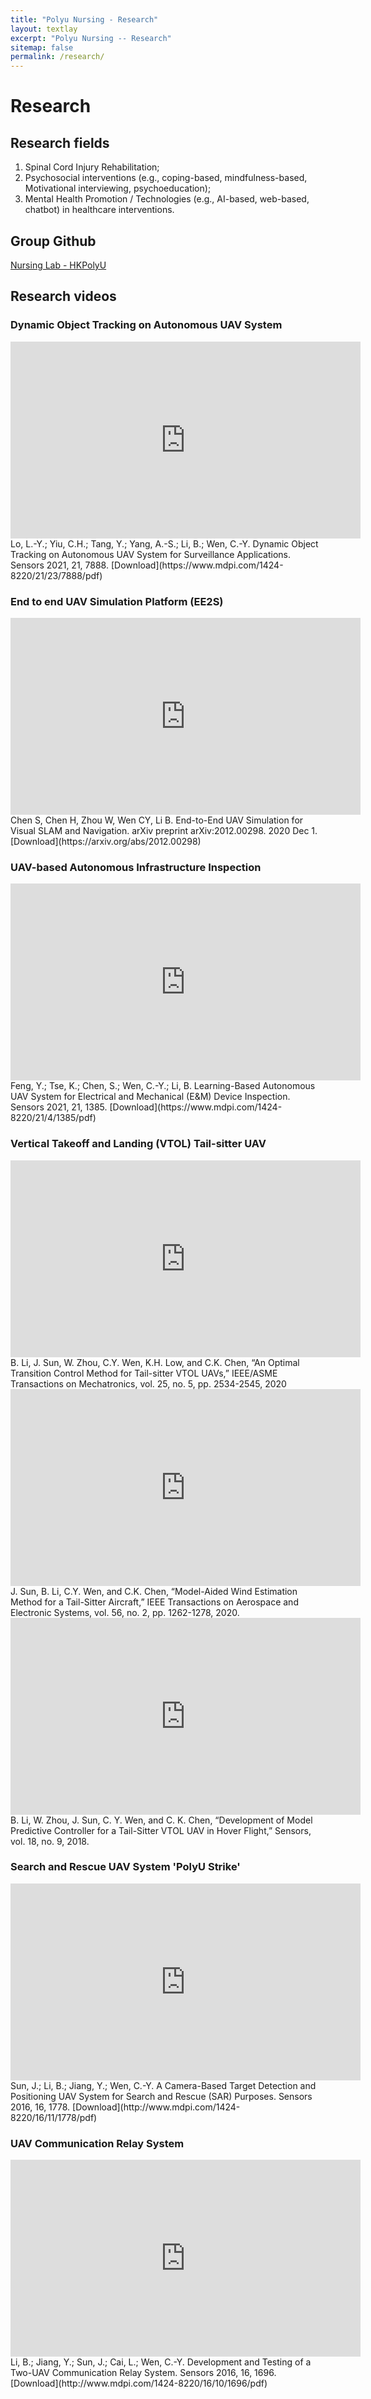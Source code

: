 ```yaml
---
title: "Polyu Nursing - Research"
layout: textlay
excerpt: "Polyu Nursing -- Research"
sitemap: false
permalink: /research/
---
```


# Research

## Research fields
1. Spinal Cord Injury Rehabilitation;
2. Psychosocial interventions (e.g., coping-based, mindfulness-based, Motivational interviewing, psychoeducation);
3. Mental Health Promotion / Technologies (e.g., AI-based, web-based, chatbot) in healthcare interventions.

## Group Github
[Nursing Lab - HKPolyU]()

## Research videos

### Dynamic Object Tracking on Autonomous UAV System
<iframe width="560" height="315" src="https://www.youtube.com/embed/tY16YnZQoB4" frameborder="0" allow="accelerometer; autoplay; clipboard-write; encrypted-media; gyroscope; picture-in-picture" allowfullscreen></iframe>
Lo, L.-Y.; Yiu, C.H.; Tang, Y.; Yang, A.-S.; Li, B.; Wen, C.-Y. Dynamic Object Tracking on Autonomous UAV System for Surveillance Applications. Sensors 2021, 21, 7888. <i class="fa fa-download"></i> [Download](https://www.mdpi.com/1424-8220/21/23/7888/pdf)

### End to end UAV Simulation Platform (EE2S)
<iframe width="560" height="315" src="https://www.youtube.com/embed/9BQMSVQlo7A" frameborder="0" allow="accelerometer; autoplay; clipboard-write; encrypted-media; gyroscope; picture-in-picture" allowfullscreen></iframe>
Chen S, Chen H, Zhou W, Wen CY, Li B. End-to-End UAV Simulation for Visual SLAM and Navigation. arXiv preprint arXiv:2012.00298. 2020 Dec 1.  <i class="fa fa-download"></i> [Download](https://arxiv.org/abs/2012.00298) 

### UAV-based Autonomous Infrastructure Inspection
<iframe width="560" height="315" src="https://www.youtube.com/embed/OKSm8_4rhzU" frameborder="0" allow="accelerometer; autoplay; clipboard-write; encrypted-media; gyroscope; picture-in-picture" allowfullscreen></iframe>
Feng, Y.; Tse, K.; Chen, S.; Wen, C.-Y.; Li, B. Learning-Based Autonomous UAV System for Electrical and Mechanical (E&M) Device Inspection. Sensors 2021, 21, 1385. <i class="fa fa-download"></i> [Download](https://www.mdpi.com/1424-8220/21/4/1385/pdf)

### Vertical Takeoff and Landing (VTOL) Tail-sitter UAV
<iframe width="560" height="315" src="https://www.youtube.com/embed/kYevywwGgjQ" frameborder="0" allowfullscreen></iframe>
B. Li, J. Sun, W. Zhou, C.Y. Wen, K.H. Low, and C.K. Chen, “An Optimal Transition Control Method for Tail-sitter VTOL UAVs,” IEEE/ASME Transactions on Mechatronics, vol. 25, no. 5, pp. 2534-2545, 2020

<iframe width="560" height="315" src="https://www.youtube.com/embed/Wyf2jysQK4Y" frameborder="0" allowfullscreen></iframe>
J. Sun, B. Li, C.Y. Wen, and C.K. Chen, “Model-Aided Wind Estimation Method for a Tail-Sitter Aircraft,” IEEE Transactions on Aerospace and Electronic Systems, vol. 56, no. 2, pp. 1262-1278, 2020.

<iframe width="560" height="315" src="https://www.youtube.com/embed/h6mhPSNC5Vo" frameborder="0" allowfullscreen></iframe>
B. Li, W. Zhou, J. Sun, C. Y. Wen, and C. K. Chen, “Development of Model Predictive Controller for a Tail-Sitter VTOL UAV in Hover Flight,” Sensors, vol. 18, no. 9, 2018. 

### Search and Rescue UAV System 'PolyU Strike'
<iframe width="560" height="315" src="https://www.youtube.com/embed/lQ8Za7nsX38" frameborder="0" allowfullscreen></iframe>
Sun, J.; Li, B.; Jiang, Y.; Wen, C.-Y.	A Camera-Based Target Detection and Positioning UAV System for Search and Rescue (SAR) Purposes. Sensors 2016, 16, 1778. 
<i class="fa fa-download"></i> [Download](http://www.mdpi.com/1424-8220/16/11/1778/pdf)

### UAV Communication Relay System
<iframe width="560" height="315" src="https://www.youtube.com/embed/HxN0oafNmzw" frameborder="0" allowfullscreen></iframe>
Li, B.; Jiang, Y.; Sun, J.; Cai, L.; Wen, C.-Y. Development and Testing of a Two-UAV Communication Relay System. Sensors 2016, 16, 1696. 
<i class="fa fa-download"></i> [Download](http://www.mdpi.com/1424-8220/16/10/1696/pdf) 
